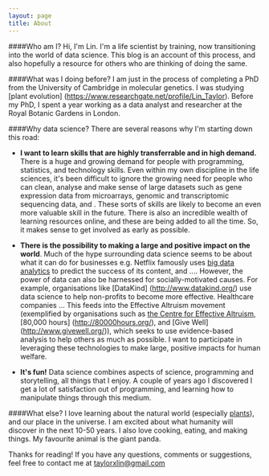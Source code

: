 ```yaml
---
layout: page
title: About
---
```


####Who am I?
Hi, I'm Lin. I'm a life scientist by training, now transitioning into the world of data science. This blog is an account of this process, and also hopefully a resource for others who are thinking of doing the same. 

####What was I doing before?
I am just in the process of completing a PhD from the University of Cambridge in molecular genetics. I was studying [plant evolution] (https://www.researchgate.net/profile/Lin_Taylor). Before my PhD, I spent a year working as a data analyst and researcher at the Royal Botanic Gardens in London. 

####Why data science?
There are several reasons why I'm starting down this road:

- **I want to learn skills that are highly transferrable and in high demand.** There is a huge and growing demand for people with programming, statistics, and technology skills. Even within my own discipline in the life sciences, it's been difficult to ignore the growing need for people who can clean, analyse and make sense of large datasets such as gene expression data from microarrays, genomic and transcriptomic sequencing data, and  . These sorts of skills are likely to become an even more valuable skill in the future. There is also an incredible wealth of learning resources online, and these are being added to all the time. So, it makes sense to get involved as early as possible.

- **There is the possibility to making a large and positive impact on the world**. Much of the hype surrounding data science seems to be about what it can do for businesses e.g. Netflix famously uses [big data analytics](http://www.nytimes.com/2013/02/25/business/media/for-house-of-cards-using-big-data-to-guarantee-its-popularity.html?pagewanted=all&_r=0) to predict the success of its content, and  .... However, the power of data can also be harnessed for socially-motivated causes. For example, organisations like [DataKind] (http://www.datakind.org/) use data science to help non-profits to become more effective. Healthcare companies ... This feeds into the Effective Altruism movement (exemplified by organisations such as [the Centre for Effective Altruism](https://centreforeffectivealtruism.org/), [80,000 hours] (http://80000hours.org/), and [Give Well] (http://www.givewell.org/)),  which seeks to use evidence-based analysis to help others as much as possible. I want to participate in leveraging these technologies to make large, positive impacts for human welfare.

- **It's fun!** Data science combines aspects of science, programming and storytelling, all things that I enjoy. A couple of years ago I discovered I get a lot of satisfaction out of programming, and learning how to manipulate things through this medium.

 
####What else?
I love learning about the natural world (especially [plants](https://www.researchgate.net/profile/Lin_Taylor)), and our place in the universe. I am excited about what humanity will discover in the next 10-50 years. I also love cooking, eating, and making things. My favourite animal is the giant panda. 

Thanks for reading! If you have any questions, comments or suggestions, feel free to contact me at taylorxlin@gmail.com
